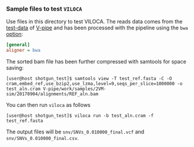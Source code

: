 ### Sample files to test `VILOCA`

Use files in this directory to test VILOCA.
The reads data comes from the
[test-data](https://github.com/cbg-ethz/V-pipe/tree/master/testdata/2VM-sim/20170904/raw_data)
of [V-pipe](https://cbg-ethz.github.io/V-pipe/)
and has been processed with the pipeline using the `bwa`
[option](https://github.com/cbg-ethz/V-pipe/wiki/options#aligner):

```ini
[general]
aligner = bwa
```

The sorted bam file has been further compressed with samtools for space saving:

    [user@host shotgun_test]$ samtools view -T test_ref.fasta -C -O cram,embed_ref,use_bzip2,use_lzma,level=9,seqs_per_slice=1000000 -o test_aln.cram V-pipe/work/samples/2VM-sim/20170904/alignments/REF_aln.bam

You can then run `viloca` as follows

    [user@host shotgun_test]$ viloca run -b test_aln.cram -f test_ref.fasta

The output files will be `snv/SNVs_0.010000_final.vcf` and `snv/SNVs_0.010000_final.csv`.

